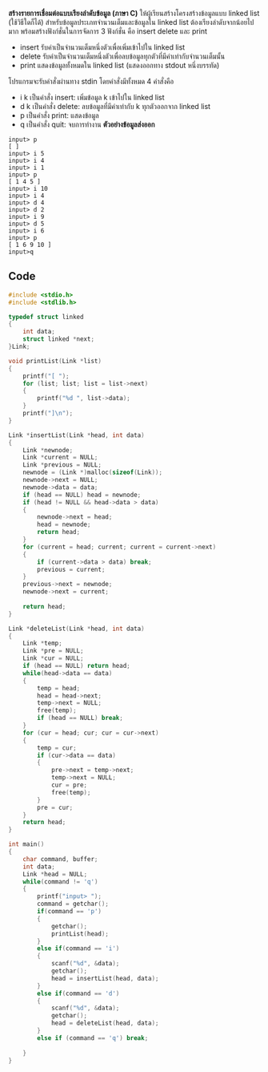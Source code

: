 **สร้างรายการเชื่อมต่อแบบเรียงลำดับข้อมูล (ภาษา C)**
ให้ผู้เรียนสร้างโครงสร้างข้อมูลแบบ linked list (ใช้วิธีใดก็ได้) สำหรับข้อมูลประเภทจำนวนเต็มและข้อมูลใน linked list ต้องเรียงลำดับจากน้อยไปมาก พร้อมสร้างฟังก์ชั่นในการจัดการ 3 ฟังก์ชั่น คือ insert delete และ print

* insert รับค่าเป็นจำนวนเต็มหนึ่งตัวเพื่อเพิ่มเข้าไปใน linked list
* delete รับค่าเป็นจำนวนเต็มหนึ่งตัวเพื่อลบข้อมูลทุกตัวที่มีค่าเท่ากับจำนวนเต็มนั้น
* print แสดงข้อมูลทั้งหมดใน linked list (แสดงออกทาง stdout หนึ่งบรรทัด)

โปรแกรมจะรับคำสั่งผ่านทาง stdin โดยคำสั่งมีทั้งหมด 4 คำสั่งคือ

* i k เป็นคำสั่ง insert: เพิ่มข้อมูล k เข้าไปใน linked list
* d k เป็นคำสั่ง delete: ลบข้อมูลที่มีค่าเท่ากับ k ทุกตัวออกจาก linked list
* p เป็นคำสั่ง print: แสดงข้อมูล
* q เป็นคำสั่ง quit: จบการทำงาน
**ตัวอย่างข้อมูลส่งออก**
```
input> p
[ ]
input> i 5
input> i 4
input> i 1
input> p
[ 1 4 5 ]
input> i 10
input> i 4
input> d 4
input> d 2
input> i 9
input> d 5
input> i 6
input> p
[ 1 6 9 10 ]
input>q
```
## Code
```cpp
#include <stdio.h>
#include <stdlib.h>

typedef struct linked
{
    int data;
    struct linked *next;
}Link;

void printList(Link *list)
{
    printf("[ ");
    for (list; list; list = list->next)
    {
        printf("%d ", list->data);
    }
    printf("]\n");
}

Link *insertList(Link *head, int data)
{
    Link *newnode;
    Link *current = NULL;
    Link *previous = NULL;
    newnode = (Link *)malloc(sizeof(Link));
    newnode->next = NULL;
    newnode->data = data;
    if (head == NULL) head = newnode;
    if (head != NULL && head->data > data)
    {
        newnode->next = head;
        head = newnode;
        return head;
    }
    for (current = head; current; current = current->next)
    {
        if (current->data > data) break;
        previous = current;
    }
    previous->next = newnode;
    newnode->next = current;
    
    return head;
}

Link *deleteList(Link *head, int data)
{
    Link *temp;
    Link *pre = NULL;
    Link *cur = NULL;
    if (head == NULL) return head;
    while(head->data == data)
    {
        temp = head;
        head = head->next;
        temp->next = NULL;
        free(temp);
        if (head == NULL) break;
    }
    for (cur = head; cur; cur = cur->next)
    {
        temp = cur;
        if (cur->data == data)
        {
            pre->next = temp->next;
            temp->next = NULL;
            cur = pre;
            free(temp);
        }
        pre = cur;
    }
    return head;
}

int main()
{
    char command, buffer;
    int data;
    Link *head = NULL;
    while(command != 'q')
    {
        printf("input> ");
        command = getchar();
        if(command == 'p')
        {
            getchar();
            printList(head);
        }
        else if(command == 'i')
        {
            scanf("%d", &data);
            getchar();
            head = insertList(head, data);
        }
        else if(command == 'd')
        {
            scanf("%d", &data);
            getchar();
            head = deleteList(head, data);
        }
        else if (command == 'q') break;
        
    }
}
```